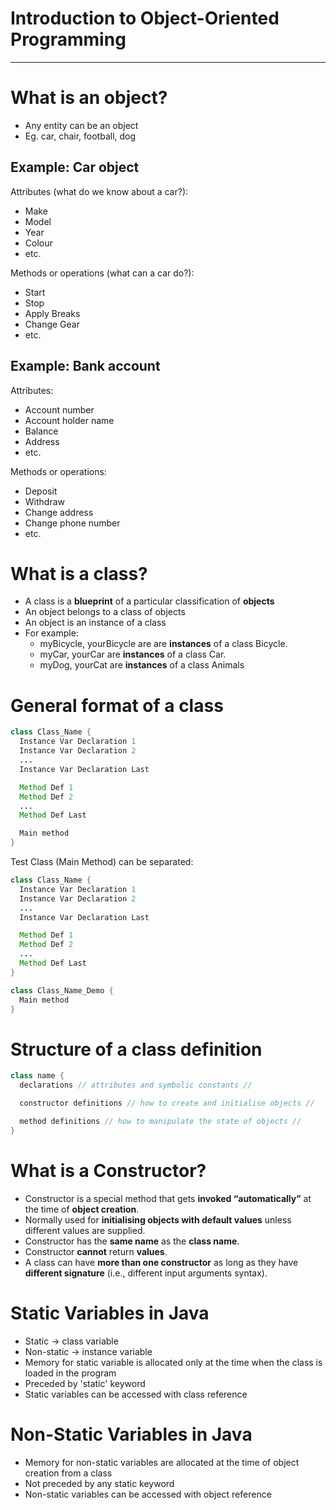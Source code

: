 # Introduction to Object-Oriented Programming

---

# What is an object?
- Any entity can be an object
- Eg. car, chair, football, dog

## Example: Car object
Attributes (what do we know about a car?):
- Make
- Model
- Year
- Colour
- etc.

Methods or operations (what can a car do?):
- Start
- Stop
- Apply Breaks
- Change Gear
- etc.

## Example: Bank account
Attributes:
- Account number
- Account holder name
- Balance
- Address
- etc.

Methods or operations:
- Deposit
- Withdraw
- Change address
- Change phone number
- etc.

# What is a class?
- A class is a **blueprint** of a particular classification of **objects**
- An object belongs to a class of objects
- An object is an instance of a class
- For example:
  - myBicycle, yourBicycle are are **instances** of a class Bicycle.
  - myCar, yourCar are **instances** of a class Car.
  - myDog, yourCat are **instances** of a class Animals

# General format of a class
```Java
class Class_Name {
  Instance Var Declaration 1
  Instance Var Declaration 2
  ...
  Instance Var Declaration Last

  Method Def 1
  Method Def 2
  ...
  Method Def Last

  Main method
}

```

Test Class (Main Method) can be separated:

```Java
class Class_Name {
  Instance Var Declaration 1
  Instance Var Declaration 2
  ...
  Instance Var Declaration Last

  Method Def 1
  Method Def 2
  ...
  Method Def Last
}

class Class_Name_Demo {
  Main method
}

```

# Structure of a class definition

```Java
class name {
  declarations // attributes and symbolic constants //

  constructor definitions // how to create and initialise objects //

  method definitions // how to manipulate the state of objects //
}

```

# What is a Constructor?
- Constructor is a special method that gets **invoked
“automatically”** at the time of **object creation**.
- Normally used for **initialising objects with default values** unless different values are supplied.
- Constructor has the **same name** as the **class name**.
- Constructor **cannot** return **values**.
- A class can have **more than one constructor** as long as they have **different signature** (i.e., different input arguments syntax).

# Static Variables in Java
- Static -> class variable
- Non-static -> instance variable
- Memory for static variable is allocated only at the time when the class is loaded in the program
- Preceded by 'static' keyword
- Static variables can be accessed with class reference

# Non-Static Variables in Java
- Memory for non-static variables are allocated at the time of object creation from a class
- Not preceded by any static keyword
- Non-static variables can be accessed with object reference
